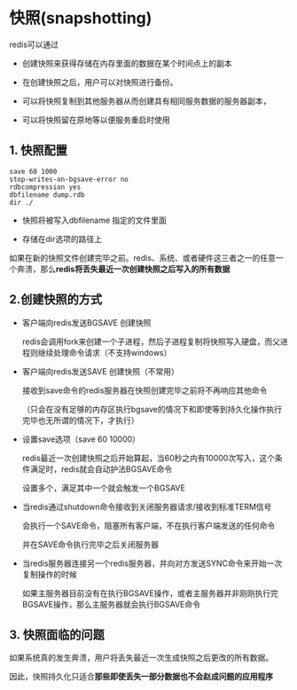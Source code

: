 # 快照(snapshotting)

redis可以通过

- 创建快照来获得存储在内存里面的数据在某个时间点上的副本

- 在创建快照之后，用户可以对快照进行备份。

- 可以将快照复制到其他服务器从而创建具有相同服务数据的服务器副本，

- 可以将快照留在原地等以便服务重启时使用

## 1. 快照配置

```
save 60 1000
stop-writes-on-bgsave-error no
rdbcompression yes
dbfilename dump.rdb
dir ./
```

- 快照将被写入dbfilename 指定的文件里面

- 存储在dir选项的路径上

如果在新的快照文件创建完毕之前。redis、系统、或者硬件这三者之一的任意一个奔溃，那么**redis将丢失最近一次创建快照之后写入的所有数据**

## 2.创建快照的方式

- 客户端向redis发送BGSAVE 创建快照

  redis会调用fork来创建一个子进程，然后子进程复制将快照写入硬盘，而父进程则继续处理命令请求（不支持windows）

- 客户端向redis发送SAVE 创建快照（不常用）

  接收到save命令的redis服务器在快照创建完毕之前将不再响应其他命令

  （只会在没有足够的内存区执行bgsave的情况下和即使等到持久化操作执行完毕也无所谓的情况下，才执行）

- 设置save选项（save 60 10000）

  redis最近一次创建快照之后开始算起，当60秒之内有10000次写入，这个条件满足时，redis就会自动护法BGSAVE命令

  设置多个，满足其中一个就会触发一个BGSAVE

- 当redis通过shutdown命令接收到关闭服务器请求/接收到标准TERM信号

  会执行一个SAVE命令，阻塞所有客户端，不在执行客户端发送的任何命令

  并在SAVE命令执行完毕之后关闭服务器

- 当redis服务器连接另一个redis服务器，并向对方发送SYNC命令来开始一次复制操作的时候

  如果主服务器目前没有在执行BGSAVE操作，或者主服务器并非刚刚执行完BGSAVE操作，那么主服务器就会执行BGSAVE命令

## 3. 快照面临的问题

如果系统真的发生奔溃，用户将丢失最近一次生成快照之后更改的所有数据。

因此，快照持久化只适合**那些即使丢失一部分数据也不会赵成问题的应用程序**